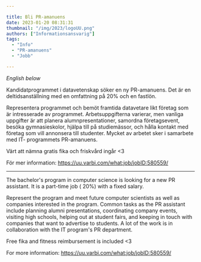 ```yaml
---

title: Bli PR-amanuens 
date: 2023-01-20 08:31:31
thumbnail: "/img/2023/logoUU.png"
authors: ["Informationsansvarig"]
tags: 
  - "Info"
  - "PR-amanuens"
  - "Jobb"

---
```

*English below*
 
Kandidatprogrammet i datavetenskap söker en ny PR-amanuens. Det är en deltidsanställning med en omfattning på 20% och en fastlön.

Representera programmet och bemöt framtida datavetare likt företag som är intresserade av programmet. Arbetsuppgifterna varierar, men vanliga uppgifter är att planera alumnpresentationer, samordna företagsevent, besöka gymnasieskolor, hjälpa till på studiemässor, och hålla kontakt med företag som vill annonsera till studenter. Mycket av arbetet sker i samarbete med IT- programmets PR-amanuens.

Värt att nämna gratis fika och friskvård ingår <3

För mer information: https://uu.varbi.com/what:job/jobID:580559/

-------------------------------

The bachelor's program in computer science is looking for a new PR assistant. It is a part-time job ( 20%) with a fixed salary.

Represent the program and meet future computer scientists as well as companies interested in the program. 
Common tasks as the PR assistant include planning alumni presentations, coordinating company events, visiting high schools, helping out at student fairs, and keeping in touch with companies that want to advertise to students. A lot of the work is in collaboration with the IT program's PR department.

Free fika and fitness reimbursement is included <3

For more information: https://uu.varbi.com/what:job/jobID:580559/